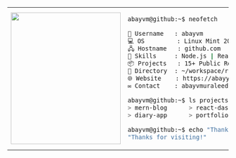 <table>
  <tr>
    <td width="300px">
      <img src="https://avatars.githubusercontent.com/u/26015573?v=4" width="250px" height="300px"/>
    </td>
    <td>

```bash
abayvm@github:~$ neofetch

👤 Username   : abayvm
💻 OS         : Linux Mint 20.3 "Una" x86_64
🖧 Hostname   : github.com
🔧 Skills     : Node.js | React | Express | MongoDB
📦 Projects   : 15+ Public Repos
📂 Directory  : ~/workspace/repositories/
🌐 Website    : https://abayyy.xyz
✉️ Contact    : abayvmuraleedharan@gmail.com

abayvm@github:~$ ls projects/
> mern-blog      > react-dashboard    > node-api-server     > leetcode-solutions
> diary-app      > portfolio          > pai-bot             > blog-app

abayvm@github:~$ echo "Thanks for visiting!"
"Thanks for visiting!"

